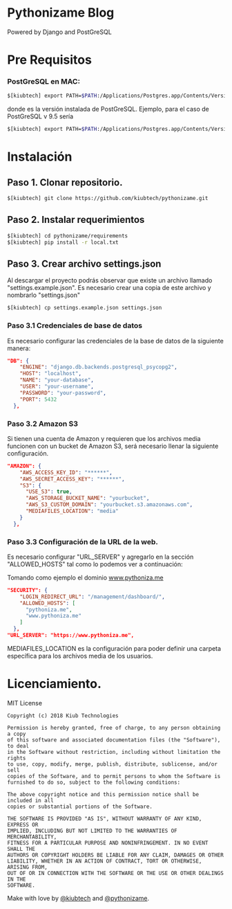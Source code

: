 # Pythonizame Blog

Powered by Django and PostGreSQL

# Pre Requisitos

### PostGreSQL en MAC:

```bash
$[kiubtech] export PATH=$PATH:/Applications/Postgres.app/Contents/Versions/<version>/bin
```

donde <version> es la versión instalada de PostGreSQL. Ejemplo, para el caso de PostGreSQL v 9.5 sería
```bash
$[kiubtech] export PATH=$PATH:/Applications/Postgres.app/Contents/Versions/9.5/bin
```


# Instalación

## Paso 1. Clonar repositorio. 

```bash
$[kiubtech] git clone https://github.com/kiubtech/pythonizame.git
```

## Paso 2. Instalar requerimientos

```bash
$[kiubtech] cd pythonizame/requirements
$[kiubtech] pip install -r local.txt
```

## Paso 3. Crear archivo settings.json

Al descargar el proyecto podrás observar que existe un archivo llamado "settings.example.json". Es necesario crear una copia de este archivo y nombrarlo "settings.json"

```bash
$[kiubtech] cp settings.example.json settings.json
```

### Paso 3.1 Credenciales de base de datos

Es necesario configurar las credenciales de la base de datos de la siguiente manera: 

```json
"DB": {
    "ENGINE": "django.db.backends.postgresql_psycopg2",
    "HOST": "localhost",
    "NAME": "your-database",
    "USER": "your-username",
    "PASSWORD": "your-password",
    "PORT": 5432
  },
```
### Paso 3.2 Amazon S3

Si tienen una cuenta de Amazon y requieren que los archivos media funcionen con un bucket de Amazon S3, será necesario llenar la siguiente configuración.

```json
"AMAZON": {
    "AWS_ACCESS_KEY_ID": "******",
    "AWS_SECRET_ACCESS_KEY": "******",
    "S3": {
      "USE_S3": true,
      "AWS_STORAGE_BUCKET_NAME": "yourbucket",
      "AWS_S3_CUSTOM_DOMAIN": "yourbucket.s3.amazonaws.com",
      "MEDIAFILES_LOCATION": "media"
    }
  },
```

### Paso 3.3 Configuración de la URL de la web. 

Es necesario configurar "URL_SERVER" y agregarlo en la sección "ALLOWED_HOSTS" tal como lo podemos ver a continuación:

Tomando como ejemplo el dominio www.pythoniza.me


```json
"SECURITY": {
    "LOGIN_REDIRECT_URL": "/management/dashboard/",
    "ALLOWED_HOSTS": [
      "pythoniza.me",
      "www.pythoniza.me"
    ]
  },
"URL_SERVER": "https://www.pythoniza.me",
```

MEDIAFILES_LOCATION es la configuración para poder definir una carpeta específica para los archivos media de los usuarios. 



# Licenciamiento.

MIT License

    Copyright (c) 2018 Kiub Technologies
    
    Permission is hereby granted, free of charge, to any person obtaining a copy
    of this software and associated documentation files (the "Software"), to deal
    in the Software without restriction, including without limitation the rights
    to use, copy, modify, merge, publish, distribute, sublicense, and/or sell
    copies of the Software, and to permit persons to whom the Software is
    furnished to do so, subject to the following conditions:
    
    The above copyright notice and this permission notice shall be included in all
    copies or substantial portions of the Software.
    
    THE SOFTWARE IS PROVIDED "AS IS", WITHOUT WARRANTY OF ANY KIND, EXPRESS OR
    IMPLIED, INCLUDING BUT NOT LIMITED TO THE WARRANTIES OF MERCHANTABILITY,
    FITNESS FOR A PARTICULAR PURPOSE AND NONINFRINGEMENT. IN NO EVENT SHALL THE
    AUTHORS OR COPYRIGHT HOLDERS BE LIABLE FOR ANY CLAIM, DAMAGES OR OTHER
    LIABILITY, WHETHER IN AN ACTION OF CONTRACT, TORT OR OTHERWISE, ARISING FROM,
    OUT OF OR IN CONNECTION WITH THE SOFTWARE OR THE USE OR OTHER DEALINGS IN THE
    SOFTWARE.



Make with love by [@kiubtech](https://twitter.com/kiubtech) and [@pythonizame](https://twitter.com/pythonizame).
